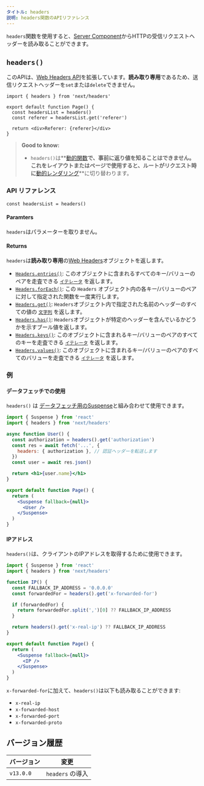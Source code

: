 ```yaml
---
タイトル: headers
説明: headers関数のAPIリファレンス
---
```


`headers`関数を使用すると、[Server Component](/docs/app-router/building-your-application/rendering/server-components)からHTTPの受信リクエストヘッダーを読み取ることができます。

## `headers()`

このAPIは、[Web Headers API](https://developer.mozilla.org/docs/Web/API/Headers)を拡張しています。**読み取り専用**であるため、送信リクエストヘッダーを`set`または`delete`できません。

```tsx title="app/page.tsx"
import { headers } from 'next/headers'

export default function Page() {
  const headersList = headers()
  const referer = headersList.get('referer')

  return <div>Referer: {referer}</div>
}
```

> **Good to know:**
>
> - `headers()`は**[動的関数](/docs/app-router/building-your-application/rendering/server-components#server-rendering-strategies#dynamic-functions)**で、事前に返り値を知ることはできません。これをレイアウトまたはページで使用すると、ルートがリクエスト時に**[動的レンダリング](/docs/app-router/building-your-application/rendering/server-components#動的レンダリング)**に切り替わります。

### API リファレンス

```tsx
const headersList = headers()
```

#### Paramters

`headers`はパラメーターを取りません。

#### Returns

`headers`は**読み取り専用**の[Web Headers](https://developer.mozilla.org/docs/Web/API/Headers)オブジェクトを返します。

- [`Headers.entries()`](https://developer.mozilla.org/docs/Web/API/Headers/entries): このオブジェクトに含まれるすべてのキー/バリューのペアを走査できる [`イテレータ`](https://developer.mozilla.org/docs/Web/JavaScript/Reference/Iteration_protocols) を返します。
- [`Headers.forEach()`](https://developer.mozilla.org/docs/Web/API/Headers/forEach): この `Headers` オブジェクト内の各キー/バリューのペアに対して指定された関数を一度実行します。
- [`Headers.get()`](https://developer.mozilla.org/docs/Web/API/Headers/get): `Headers`オブジェクト内で指定された名前のヘッダーのすべての値の [`文字列`](https://developer.mozilla.org/docs/Web/JavaScript/Reference/Global_Objects/String) を返します。
- [`Headers.has()`](https://developer.mozilla.org/docs/Web/API/Headers/has): `Headers`オブジェクトが特定のヘッダーを含んでいるかどうかを示すブール値を返します。
- [`Headers.keys()`](https://developer.mozilla.org/docs/Web/API/Headers/keys): このオブジェクトに含まれるキー/バリューのペアのすべてのキーを走査できる [`イテレータ`](https://developer.mozilla.org/docs/Web/JavaScript/Reference/Iteration_protocols) を返します。
- [`Headers.values()`](https://developer.mozilla.org/docs/Web/API/Headers/values): このオブジェクトに含まれるキー/バリューのペアのすべてのバリューを走査できる [`イテレータ`](https://developer.mozilla.org/docs/Web/JavaScript/Reference/Iteration_protocols) を返します。

### 例

#### データフェッチでの使用

`headers()` は [データフェッチ用のSuspense](/docs/app-router/building-your-application/data-fetching/fetching-caching-and-revalidating)と組み合わせて使用できます。

```jsx title="app/page.js"
import { Suspense } from 'react'
import { headers } from 'next/headers'

async function User() {
  const authorization = headers().get('authorization')
  const res = await fetch('...', {
    headers: { authorization }, // 認証ヘッダーを転送します
  })
  const user = await res.json()

  return <h1>{user.name}</h1>
}

export default function Page() {
  return (
    <Suspense fallback={null}>
      <User />
    </Suspense>
  )
}
```

#### IPアドレス

`headers()`は、クライアントのIPアドレスを取得するために使用できます。

```jsx title="app/page.js"
import { Suspense } from 'react'
import { headers } from 'next/headers'

function IP() {
  const FALLBACK_IP_ADDRESS = '0.0.0.0'
  const forwardedFor = headers().get('x-forwarded-for')

  if (forwardedFor) {
    return forwardedFor.split(',')[0] ?? FALLBACK_IP_ADDRESS
  }

  return headers().get('x-real-ip') ?? FALLBACK_IP_ADDRESS
}

export default function Page() {
  return (
    <Suspense fallback={null}>
      <IP />
    </Suspense>
  )
}
```

`x-forwarded-for`に加えて、`headers()`は以下も読み取ることができます:

- `x-real-ip`
- `x-forwarded-host`
- `x-forwarded-port`
- `x-forwarded-proto`

## バージョン履歴

| バージョン | 変更             |
| ---------- | ---------------- |
| `v13.0.0`  | `headers` の導入 |
